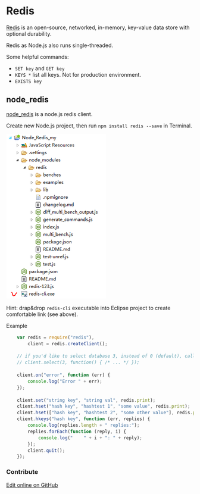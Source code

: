 

# Redis

[Redis](http://redis.io/) is an open-source, networked, in-memory, key-value data store with optional durability.

Redis as Node.js also runs single-threaded.

Some helpful commands:

- `SET key` and `GET key`
- `KEYS *` list all keys. Not for production environment.
- `EXISTS key`

## node_redis

[node_redis](https://github.com/mranney/node_redis)  is a node.js redis client.

Create new Node.js project, then run `npm install redis --save` in Terminal.

![](images/Redis-project.PNG)

Hint: drap&drop `redis-cli` executable into Eclipse project to create comfortable link (see above).

Example

```javascript
	var redis = require("redis"),
        client = redis.createClient();

    // if you'd like to select database 3, instead of 0 (default), call
    // client.select(3, function() { /* ... */ });

    client.on("error", function (err) {
        console.log("Error " + err);
    });

    client.set("string key", "string val", redis.print);
    client.hset("hash key", "hashtest 1", "some value", redis.print);
    client.hset(["hash key", "hashtest 2", "some other value"], redis.print);
    client.hkeys("hash key", function (err, replies) {
        console.log(replies.length + " replies:");
        replies.forEach(function (reply, i) {
            console.log("    " + i + ": " + reply);
        });
        client.quit();
    });
```    

### Contribute

<a href="https://github.com/Nodeclipse/nodeclipse-1/blob/master/org.nodeclipse.help/contents/node_redis.md" target="_blank">Edit online on GitHub</a>
	